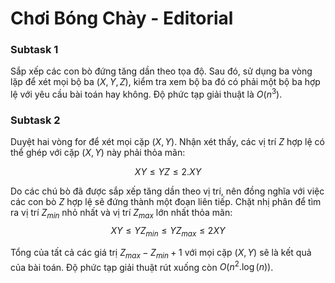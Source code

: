 # Chơi Bóng Chày - Editorial

### Subtask 1

Sắp xếp các con bò đứng tăng dần theo tọa độ. Sau đó, sử dụng ba vòng lặp để xét mọi bộ ba $(X, Y, Z),$ kiểm tra xem bộ ba đó có phải một bộ ba hợp lệ với yêu cầu bài toán hay không. Độ phức tạp giải thuật là $O(n^3)$.

### Subtask 2

Duyệt hai vòng for để xét mọi cặp $(X, Y)$. Nhận xét thấy, các vị trí $Z$ hợp lệ có thể ghép với cặp $(X, Y)$ này phải thỏa mãn: 

$$XY \le YZ \le 2.XY$$

Do các chú bò đã được sắp xếp tăng dần theo vị trí, nên đồng nghĩa với việc các con bò $Z$ hợp lệ sẽ đứng thành một đoạn liên tiếp. Chặt nhị phân để tìm ra vị trí $Z_{min}$ nhỏ nhất và vị trí $Z_{max}$ lớn nhất thỏa mãn:
$$XY \le YZ_{min} \le YZ_{max} \le 2XY$$

Tổng của tất cả các giá trị $Z_{max} - Z_{min} + 1$ với mọi cặp $(X, Y)$ sẽ là kết quả của bài toán. Độ phức tạp giải thuật rút xuống còn $O\big(n^2.\log(n)\big)$.